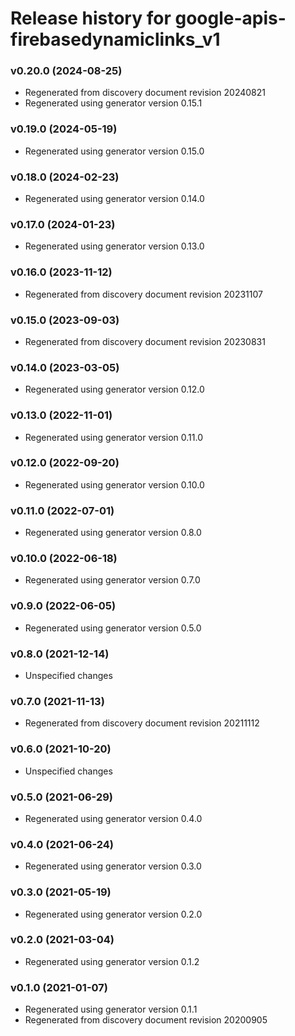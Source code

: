 # Release history for google-apis-firebasedynamiclinks_v1

### v0.20.0 (2024-08-25)

* Regenerated from discovery document revision 20240821
* Regenerated using generator version 0.15.1

### v0.19.0 (2024-05-19)

* Regenerated using generator version 0.15.0

### v0.18.0 (2024-02-23)

* Regenerated using generator version 0.14.0

### v0.17.0 (2024-01-23)

* Regenerated using generator version 0.13.0

### v0.16.0 (2023-11-12)

* Regenerated from discovery document revision 20231107

### v0.15.0 (2023-09-03)

* Regenerated from discovery document revision 20230831

### v0.14.0 (2023-03-05)

* Regenerated using generator version 0.12.0

### v0.13.0 (2022-11-01)

* Regenerated using generator version 0.11.0

### v0.12.0 (2022-09-20)

* Regenerated using generator version 0.10.0

### v0.11.0 (2022-07-01)

* Regenerated using generator version 0.8.0

### v0.10.0 (2022-06-18)

* Regenerated using generator version 0.7.0

### v0.9.0 (2022-06-05)

* Regenerated using generator version 0.5.0

### v0.8.0 (2021-12-14)

* Unspecified changes

### v0.7.0 (2021-11-13)

* Regenerated from discovery document revision 20211112

### v0.6.0 (2021-10-20)

* Unspecified changes

### v0.5.0 (2021-06-29)

* Regenerated using generator version 0.4.0

### v0.4.0 (2021-06-24)

* Regenerated using generator version 0.3.0

### v0.3.0 (2021-05-19)

* Regenerated using generator version 0.2.0

### v0.2.0 (2021-03-04)

* Regenerated using generator version 0.1.2

### v0.1.0 (2021-01-07)

* Regenerated using generator version 0.1.1
* Regenerated from discovery document revision 20200905

